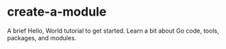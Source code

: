 # create-a-module
A brief Hello, World tutorial to get started. Learn a bit about Go code, tools, packages, and modules.
